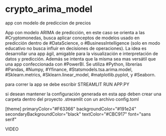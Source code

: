 # crypto_arima_model
app con modelo de prediccion de precios

App con modelo ARIMA de predicción, en este caso se orienta a las #Cryptomonedas, busca aplicar conceptos de modelos usado en predicción dentro de #DataScience, o #BusinessIntelligence (solo en modo educativo no busca influir en decisiones de operaciones). La idea es desarrollar una app ágil, amigable para la visualización e interpretación de datos y predicción. Además se intenta que la misma sea mas versátil que una app confeccionada con #PowerBI. Se utiliza #Python, librerías #Pandas, #Numpy, #Yfinance, #Statsmodels.tsa.arima.model, #Sklearn.metrics, #Sklearn.linear_model, #matplotlib.pyplot, y #Seaborn.

para correr la app se debe escribir
STREAMLIT RUN APP.PY

si desean mantener la configuración generada en esta app deben crear una carpeta dentro del proyecto
.streamlit
con un archivo config.toml

[theme]
primaryColor="#F63366"
backgroundColor="#191e24"
secondaryBackgroundColor="black"
textColor="#CBC917"
font="sans serif"

VIDEO 
